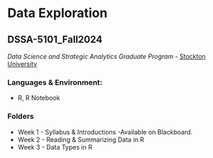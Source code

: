 # Data Exploration
## DSSA-5101_Fall2024
_Data Science and Strategic Analytics Graduate Program_ - [Stockton University](https://www.stockton.edu/)

### Languages & Environment:
- R, R Notebook

### Folders
- Week 1 - Syllabus & Introductions
  -Available on Blackboard. 
- Week 2 - Reading & Summarizing Data in R
- Week 3 - Data Types in R 
